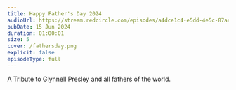 ```yaml
---
title: Happy Father's Day 2024
audioUrl: https://stream.redcircle.com/episodes/a4dce1c4-e5dd-4e5c-87ae-1d7899a3f54c/stream.mp3
pubDate: 15 Jun 2024
duration: 01:00:01
size: 5
cover: /fathersday.png
explicit: false
episodeType: full
---
```

A Tribute to Glynnell Presley and all fathers of the world.